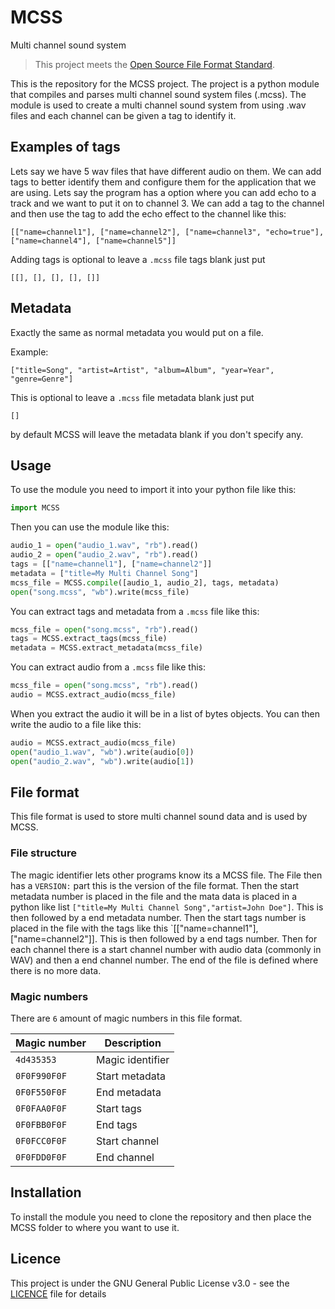 # MCSS

Multi channel sound system

> This project meets the [Open Source File Format Standard](https://www.github.com/0x4248/OSFFS).

This is the repository for the MCSS project. The project is a python module that compiles and parses multi channel sound system files (.mcss). The module is used to create a multi channel sound system from using .wav files and each channel can be given a tag to identify it.

## Examples of tags

Lets say we have 5 wav files that have different audio on them. We can add tags to better identify them and configure them for the application that we are using. Lets say the program has a option where you can add echo to a track and we want to put it on to channel 3. We can add a tag to the channel and then use the tag to add the echo effect to the channel like this:

```
[["name=channel1"], ["name=channel2"], ["name=channel3", "echo=true"], ["name=channel4"], ["name=channel5"]]
```

Adding tags is optional to leave a `.mcss` file tags blank just put 

```
[[], [], [], [], []]
```

## Metadata

Exactly the same as normal metadata you would put on a file.

Example:

```
["title=Song", "artist=Artist", "album=Album", "year=Year", "genre=Genre"]
```

This is optional to leave a `.mcss` file metadata blank just put 

```
[]
```

by default MCSS will leave the metadata blank if you don't specify any.

## Usage

To use the module you need to import it into your python file like this:

```python
import MCSS
```

Then you can use the module like this:

```python
audio_1 = open("audio_1.wav", "rb").read()
audio_2 = open("audio_2.wav", "rb").read()
tags = [["name=channel1"], ["name=channel2"]]
metadata = ["title=My Multi Channel Song"]
mcss_file = MCSS.compile([audio_1, audio_2], tags, metadata)
open("song.mcss", "wb").write(mcss_file)
```

You can extract tags and metadata from a `.mcss` file like this:

```python
mcss_file = open("song.mcss", "rb").read()
tags = MCSS.extract_tags(mcss_file)
metadata = MCSS.extract_metadata(mcss_file)
```

You can extract audio from a `.mcss` file like this:

```python
mcss_file = open("song.mcss", "rb").read()
audio = MCSS.extract_audio(mcss_file)
```

When you extract the audio it will be in a list of bytes objects. You can then write the audio to a file like this:

```python
audio = MCSS.extract_audio(mcss_file)
open("audio_1.wav", "wb").write(audio[0])
open("audio_2.wav", "wb").write(audio[1])
```

## File format

This file format is used to store multi channel sound data and is used by MCSS.

### File structure

The magic identifier lets other programs know its a MCSS file. The File then has a `VERSION:` part this is the version of the file format. Then the start metadata number is placed in the file and the mata data is placed in a python like list `["title=My Multi Channel Song","artist=John Doe"]`. This is then followed by a end metadata number. Then the start tags number is placed in the file with the tags like this `[["name=channel1"], ["name=channel2"]]. This is then followed by a end tags number. Then for each channel there is a start channel number with audio data (commonly in WAV) and then a end channel number. The end of the file is defined where there is no more data.

### Magic numbers

There are `6` amount of magic numbers in this file format.

| Magic number             | Description             |
| ------------------------ | ----------------------- |
| `4d435353`               | Magic identifier        |
| `0F0F990F0F`             | Start metadata          |
| `0F0F550F0F`             | End metadata            |
| `0F0FAA0F0F`             | Start tags              |
| `0F0FBB0F0F`             | End tags                |
| `0F0FCC0F0F`             | Start channel           |
| `0F0FDD0F0F`             | End channel             |

## Installation

To install the module you need to clone the repository and then place the MCSS folder to where you want to use it.

## Licence

This project is under the GNU General Public License v3.0 - see the [LICENCE](LICENCE) file for details

